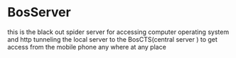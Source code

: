 # BosServer
this is the black out spider server for accessing computer operating system and http tunneling the local server to the BosCTS(central server ) to get access from the mobile phone any where at any place
